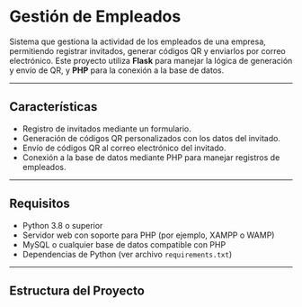 # Gestión de Empleados

Sistema que gestiona la actividad de los empleados de una empresa, permitiendo registrar invitados, generar códigos QR y enviarlos por correo electrónico. Este proyecto utiliza **Flask** para manejar la lógica de generación y envío de QR, y **PHP** para la conexión a la base de datos.

---

## **Características**
- Registro de invitados mediante un formulario.
- Generación de códigos QR personalizados con los datos del invitado.
- Envío de códigos QR al correo electrónico del invitado.
- Conexión a la base de datos mediante PHP para manejar registros de empleados.

---

## **Requisitos**
- Python 3.8 o superior
- Servidor web con soporte para PHP (por ejemplo, XAMPP o WAMP)
- MySQL o cualquier base de datos compatible con PHP
- Dependencias de Python (ver archivo `requirements.txt`)

---

## **Estructura del Proyecto**
